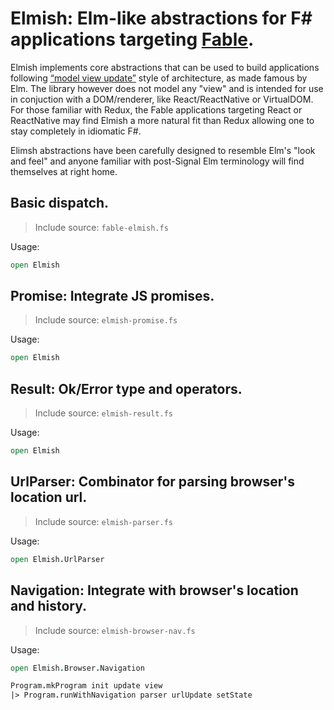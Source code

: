 Elmish: Elm-like abstractions for F# applications targeting [Fable](https://fable-compiler.github.io/).
=======

Elmish implements core abstractions that can be used to build applications following [“model view update”](http://www.elm-tutorial.org/en/02-elm-arch/01-introduction.html) style of architecture, as made famous by Elm.
The library however does not model any "view" and is intended for use in conjuction with a DOM/renderer, like React/ReactNative or VirtualDOM.  
For those familiar with Redux, the Fable applications targeting React or ReactNative may find Elmish a more natural fit than Redux allowing one to stay completely in idiomatic F#. 

Elimsh abstractions have been carefully designed to resemble Elm's "look and feel" and anyone familiar with post-Signal Elm terminology will find themselves at right home.

## Basic dispatch.
> Include source: `fable-elmish.fs`

Usage:
```fsharp
open Elmish
```

## Promise: Integrate JS promises.
> Include source: `elmish-promise.fs`

Usage:
```fsharp
open Elmish
```

## Result: Ok/Error type and operators.
> Include source: `elmish-result.fs`

Usage:
```fsharp
open Elmish
```

## UrlParser: Combinator for parsing browser's location url.
> Include source: `elmish-parser.fs`

Usage:
```fsharp
open Elmish.UrlParser
```

## Navigation: Integrate with browser's location and history.
> Include source: `elmish-browser-nav.fs`

Usage:
```fsharp
open Elmish.Browser.Navigation

Program.mkProgram init update view
|> Program.runWithNavigation parser urlUpdate setState

```